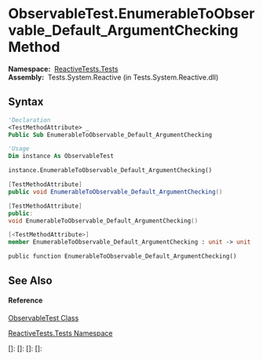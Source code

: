 # ObservableTest.EnumerableToObservable\_Default\_ArgumentChecking Method

**Namespace:**  [ReactiveTests.Tests](ReactiveTests.Tests\ReactiveTests.Tests.md)  
**Assembly:**  Tests.System.Reactive (in Tests.System.Reactive.dll)

## Syntax

```vb
'Declaration
<TestMethodAttribute> _
Public Sub EnumerableToObservable_Default_ArgumentChecking
```

```vb
'Usage
Dim instance As ObservableTest

instance.EnumerableToObservable_Default_ArgumentChecking()
```

```csharp
[TestMethodAttribute]
public void EnumerableToObservable_Default_ArgumentChecking()
```

```c++
[TestMethodAttribute]
public:
void EnumerableToObservable_Default_ArgumentChecking()
```

```fsharp
[<TestMethodAttribute>]
member EnumerableToObservable_Default_ArgumentChecking : unit -> unit 
```

```jscript
public function EnumerableToObservable_Default_ArgumentChecking()
```

## See Also

#### Reference

[ObservableTest Class](ObservableTest\ObservableTest.md)

[ReactiveTests.Tests Namespace](ReactiveTests.Tests\ReactiveTests.Tests.md)

[]: 
[]: 
[]: 
[]: 